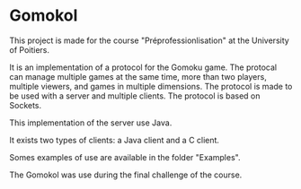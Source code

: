 # Gomokol

This project is made for the course "Préprofessionlisation" at the University of Poitiers.

It is an implementation of a protocol for the Gomoku game. The protocal can manage multiple games at the same time, more than two players, multiple viewers, and games in multiple dimensions. The protocol is made to be used with a server and multiple clients. The protocol is based on Sockets.

This implementation of the server use Java.

It exists two types of clients: a Java client and a C client.

Somes examples of use are available in the folder "Examples".

The Gomokol was use during the final challenge of the course.
